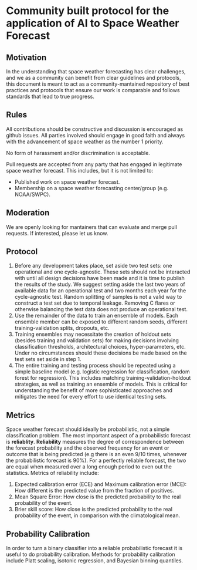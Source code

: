# Community built protocol for the application of AI to Space Weather Forecast

## Motivation

In the understanding that space weather forecasting has clear challenges, and we as a community can benefit from clear guidelines and protocols, this document is meant to act as a community-mantained repository of best practices and protocols that ensure our work is comparable and follows standards that lead to true progress.

## Rules

All contributions should be constructive and discussion is encouraged as github issues.  All parties involved should engage in good faith and always with the advancement of space weather as the number 1 priority.

No form of harassment and/or discrimination is acceptable.

Pull requests are accepted from any party that has engaged in legitimate space weather forecast.  This includes, but it is not limited to:

- Published work on space weather forecast.
- Membership on a space weather forecasting center/group (e.g. NOAA/SWPC).

## Moderation

We are openly looking for mantainers that can evaluate and merge pull requests.  If interested, please let us know.



## Protocol

1. Before any development takes place, set aside two test sets: one operational and one cycle-agnostic.  These sets should not be interacted with until all design decisions have been made and it is time to publish the results of the study.  We suggest setting aside the last two years of available data for an operational test and two months each year for the cycle-agnostic test. Random splitting of samples is not a valid way to construct a test set due to temporal leakage. Removing C flares or otherwise balancing the test data does not produce an operational test.
2. Use the remainder of the data to train an ensemble of models.  Each ensemble member can be exposed to different random seeds, different training-validation splits, dropouts, etc.
3. Training ensembles may necessitate the creation of holdout sets (besides training and validation sets) for making decisions involving classification thresholds, architectural choices, hyper-parameters, etc.  Under no circumstances should these decisions be made based on the test sets set aside in step 1.
4. The entire training and testing process should be repeated using a simple baseline model (e.g. logistic regression for classification, random forest for regression). This includes matching training-validation-holdout strategies, as well as training an ensemble of models.  This is critical for understanding the benefit of more sophisticated approaches and mitigates the need for every effort to use identical testing sets.

## Metrics

Space weather forecast should ideally be probabilistic, not a simple classification problem. The most important aspect of a probabilistic forecast is **reliablity**. **Reliability** measures the degree of correspondence between the forecast probability and the observed frequency for an event or outcome that is being predicted (e.g there is an even 9/10 times, whenever the probabilistic forecast is 90%). For a perfectly reliable forecast, the two are equal when measured over a long enough period to even out the statistics.   Metrics of reliability include:

1. Expected calibration error (ECE) and Maximum calibration error (MCE): How different is the predicted value from the fraction of positives.
2. Mean Square Error: How close is the predicted probability to the real probability of the event.
2. Brier skill score: How close is the predicted probability to the real probability of the event, in comparison with the climatological mean.

## Probability Calibration

In order to turn a binary classifier into a reliable probabilistic forecast it is useful to do probability calibration.  Methods for probability calibration include Platt scaling, isotonic regression, and Bayesian binning quantiles. 


